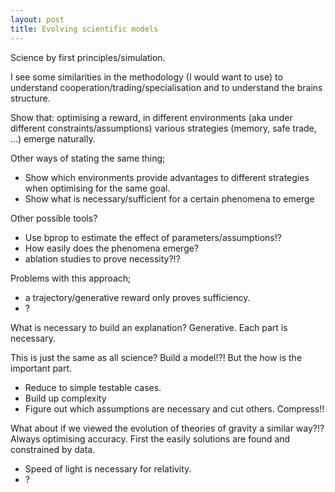 ```yaml
---
layout: post
title: Evolving scientific models
---
```


Science by first principles/simulation. 

I see some similarities in the methodology (I would want to use) to understand cooperation/trading/specialisation and to understand the brains structure.


Show that: optimising a reward, in different environments (aka under different constraints/assumptions) various strategies (memory, safe trade, ...) emerge naturally.

Other ways of stating the same thing;
- Show which environments provide advantages to different strategies when optimising for the same goal.
- Show what is necessary/sufficient for a certain phenomena to emerge

Other possible tools?
- Use bprop to estimate the effect of parameters/assumptions!?
- How easily does the phenomena emerge?
- ablation studies to prove necessity?!?

Problems with this approach;
- a trajectory/generative reward only proves sufficiency.
- ?

What is necessary to build an explanation?
Generative. Each part is necessary. 

This is just the same as all science? Build a model!?! But the how is the important part. 
- Reduce to simple testable cases.
- Build up complexity
- Figure out which assumptions are necessary and cut others. Compress!!


What about if we viewed the evolution of theories of gravity a similar way?!? Always optimising accuracy.
First the easily solutions are found and constrained by data. 
- Speed of light is necessary for relativity.
- ?
